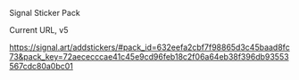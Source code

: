 
Signal Sticker Pack

Current URL, v5

https://signal.art/addstickers/#pack_id=632eefa2cbf7f98865d3c45baad8fc73&pack_key=72aececccae41c45e9cd96feb18c2f06a64eb38f396db93553567cdc80a0bc01

